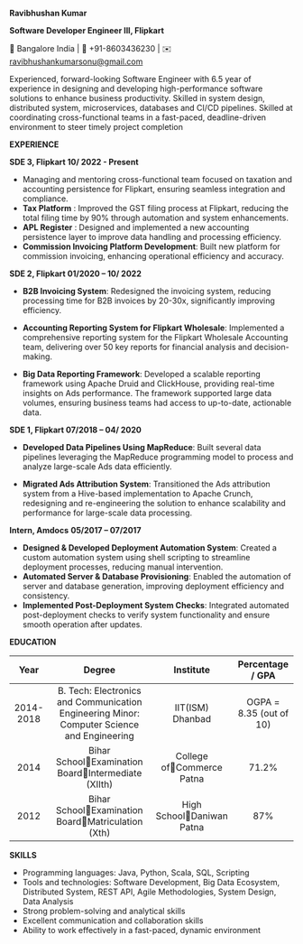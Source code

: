 **Ravibhushan Kumar**

**Software Developer Engineer III, Flipkart**

📍 Bangalore India  | 📱 \+91-8603436230 | ✉️  [ravibhushankumarsonu@gmail.com](mailto:ravibhushankumarsonu@gmail.com)

Experienced, forward-looking Software Engineer with 6.5 year of experience  in designing and developing high-performance  software solutions to enhance business productivity. Skilled in system design, distributed system, microservices, databases and CI/CD pipelines. Skilled at coordinating cross-functional teams in a fast-paced, deadline-driven environment to steer timely project completion

**EXPERIENCE**

**SDE 3, Flipkart                                                                                                                         10/ 2022  \- Present**

* Managing and mentoring cross-functional team focused on taxation and accounting persistence for Flipkart, ensuring seamless integration and compliance.  
* **Tax Platform** : Improved the GST filing process at Flipkart, reducing the total filing time by 90% through automation and system enhancements.  
* **APL Register** : Designed and implemented a new accounting persistence layer to improve data handling and processing efficiency.  
* **Commission Invoicing Platform Development**: Built new platform for commission invoicing, enhancing operational efficiency and accuracy. 

**SDE 2, Flipkart                                                                                                                       01/2020  –  10/ 2022**

* **B2B Invoicing System**: Redesigned the invoicing system, reducing processing time for B2B invoices by 20-30x, significantly improving efficiency.

* **Accounting Reporting System for Flipkart Wholesale**: Implemented a comprehensive reporting system for the Flipkart Wholesale Accounting team, delivering over 50 key reports for financial analysis and decision-making.

* **Big Data Reporting Framework**: Developed a scalable reporting framework using Apache Druid and ClickHouse, providing real-time insights on Ads performance. The framework supported large data volumes, ensuring business teams had access to up-to-date, actionable data.

**SDE 1, Flipkart                                                                                                                       07/2018  –  04/ 2020**

* **Developed Data Pipelines Using MapReduce**: Built several data pipelines leveraging the MapReduce programming model to process and analyze large-scale Ads data efficiently.

* **Migrated Ads Attribution System**:  Transitioned the Ads attribution system from a Hive-based implementation to Apache Crunch, redesigning and re-engineering the solution to enhance scalability and performance for large-scale data processing.

**Intern, Amdocs**                                                                                                                                                  **05/2017 – 07/2017**

* **Designed & Developed Deployment Automation System**: Created a custom automation system using shell scripting to streamline deployment processes, reducing manual intervention.  
* **Automated Server & Database Provisioning**: Enabled the automation of server and database generation, improving deployment efficiency and consistency.  
* **Implemented Post-Deployment System Checks**: Integrated automated post-deployment checks to verify system functionality and ensure smooth operation after updates.

**EDUCATION**

| Year | Degree | Institute | Percentage / GPA |
| :---: | :---: | :---: | :---: |
| 2014-2018 | B. Tech: Electronics and Communication Engineering Minor: Computer Science and Engineering | IIT(ISM) Dhanbad | OGPA \= 8.35 (out of 10\) |
| 2014 | Bihar SchoolExamination BoardIntermediate (XIIth) | College ofCommerce Patna | 71.2% |
| 2012 | Bihar SchoolExamination BoardMatriculation (Xth) | High SchoolDaniwan Patna | 87% |

**SKILLS**

* Programming languages: Java, Python, Scala, SQL, Scripting  
* Tools and technologies: Software Development, Big Data Ecosystem, Distributed System, REST API, Agile Methodologies, System Design, Data Analysis  
* Strong problem-solving and analytical skills  
* Excellent communication and collaboration skills  
* Ability to work effectively in a fast-paced, dynamic environment

